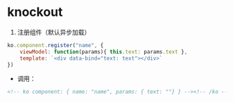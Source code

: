 # knockout
1. 注册组件（默认异步加载）
```javascript
ko.component.register("name", {
    viewModel: function(params){ this.text: params.text },
    template: `<div data-bind="text: text"></div>`
})
```
* 调用：
```html
<!-- ko component: { name: "name", params: { text: ""} } --><!-- /ko -->
```

